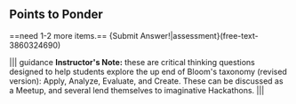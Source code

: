## Points to Ponder
 
 ==need 1-2 more items.==
{Submit Answer!|assessment}(free-text-3860324690)


||| guidance
**Instructor's Note:**  these are critical thinking questions designed to help students explore the up end of Bloom's taxonomy (revised version): Apply, Analyze, Evaluate, and Create.  These can be discussed as a Meetup, and several lend themselves to imaginative Hackathons. 
|||
